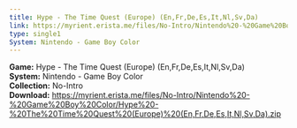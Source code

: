 ```yaml
---
title: Hype - The Time Quest (Europe) (En,Fr,De,Es,It,Nl,Sv,Da)
link: https://myrient.erista.me/files/No-Intro/Nintendo%20-%20Game%20Boy%20Color/Hype%20-%20The%20Time%20Quest%20(Europe)%20(En,Fr,De,Es,It,Nl,Sv,Da).zip
type: single1
System: Nintendo - Game Boy Color
---
```

<b>Game:</b> Hype - The Time Quest (Europe) (En,Fr,De,Es,It,Nl,Sv,Da)<br>
<b>System:</b> Nintendo - Game Boy Color<br>
<b>Collection:</b> No-Intro<br>
<b>Download:</b> https://myrient.erista.me/files/No-Intro/Nintendo%20-%20Game%20Boy%20Color/Hype%20-%20The%20Time%20Quest%20(Europe)%20(En,Fr,De,Es,It,Nl,Sv,Da).zip